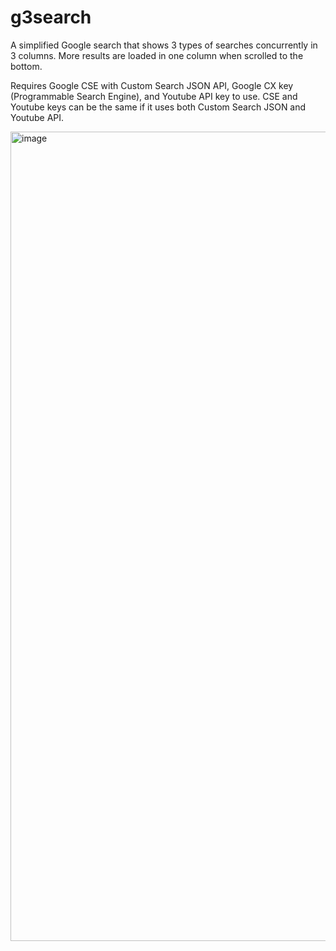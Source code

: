 # g3search
A simplified Google search that shows 3 types of searches concurrently in 3 columns.
More results are loaded in one column when scrolled to the bottom.

Requires Google CSE with Custom Search JSON API, Google CX key (Programmable Search Engine), and Youtube API key to use. CSE and Youtube keys can be the same if it uses both Custom Search JSON and Youtube API.

<img width="2526" height="1295" alt="image" src="https://github.com/user-attachments/assets/6c2285b3-b263-4980-bd93-08ee657d42ef" />
